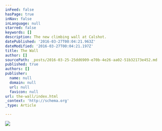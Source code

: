 ```yaml
---
inFeed: false
hasPage: true
inNav: false
inLanguage: null
starred: false
keywords: []
description: The new climbing wall at Calshot.
datePublished: '2016-03-27T00:04:21.963Z'
dateModified: '2016-03-27T00:04:21.197Z'
title: The Wall
author: []
sourcePath: _posts/2016-03-25-25dd6909-e70b-4e26-aa02-51b32173e452.md
published: true
authors: []
publisher:
  name: null
  domain: null
  url: null
  favicon: null
url: the-wall/index.html
_context: 'http://schema.org'
_type: Article

---
```

![](https://the-grid-user-content.s3-us-west-2.amazonaws.com/2ce86689-fafc-4e1f-8e91-2b56d1a186bf.jpg)